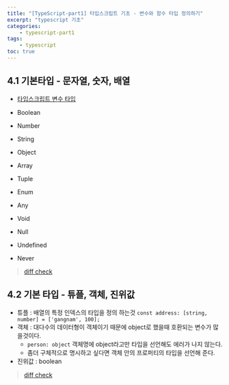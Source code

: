 ```yaml
--- 
title: "[TypeScript-part1] 타입스크립트 기초 - 변수와 함수 타입 정의하기" 
excerpt: "typescript 기초"
categories: 
    - typescript-part1
tags: 
    - typescript
toc: true
--- 
```

## 4.1 기본타입 - 문자열, 숫자, 배열

- [타입스크립트 변수 타입](https://joshua1988.github.io/ts/guide/basic-types.html)

- Boolean
- Number
- String
- Object
- Array
- Tuple
- Enum
- Any
- Void
- Null
- Undefined
- Never

> [diff check](https://github.com/wjddk0909/typescript-part1/commit/f9c7b10688ecc57c2ceb078dcd0e7f2a2ac87c6b)

## 4.2 기본 타입 - 튜플, 객체, 진위값

- 튜플 : 배열의 특정 인덱스의 타입을 정의 하는것 `const address: [string, number] = ['gangnam', 100];`
- 객체 : 대다수의 데이터형이 객체이기 때문에 object로 했을때 호환되는 변수가 많을것이다.
  - `person: object` 객체명에 object라고만 타입을 선언해도 에러가 나지 않는다.
  - 좀더 구체적으로 명시하고 싶다면 객체 안의 프로퍼티의 타입을 선언해 준다.
- 진위값 : boolean

> [diff check](https://github.com/wjddk0909/typescript-part1/commit/b3089f7bbc8f254ca1eff138ace9def91ceee33e)